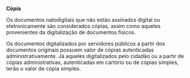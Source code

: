 **Cópia**

Os documentos natodigitais que não estão assinados digital ou eletronicamente são considerados cópias, assim como aqueles provenientes da digitalização de documentos físicos.

Os documentos digitalizados por servidores públicos a partir dos documentos originais possuem valor de cópias autenticadas administrativamente. Já aqueles digitalizados pelo cidadão ou a partir de cópias administrativas, autenticadas em cartório ou de cópias simples, terão o valor de cópia simples.

